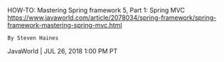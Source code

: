 HOW-TO: Mastering Spring framework 5, Part 1: Spring MVC
  https://www.javaworld.com/article/2078034/spring-framework/spring-framework-mastering-spring-mvc.html

	By Steven Haines
  JavaWorld | JUL 26, 2018 1:00 PM PT

